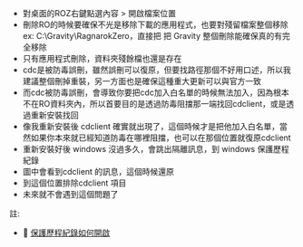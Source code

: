 - 對桌面的ROZ右鍵點選內容 > 開啟檔案位置
- 刪除RO的時候要確保不光是移除下載的應用程式，也要對殘留檔案整個移除 ex: C:\Gravity\RagnarokZero，直接把 把 Gravity 整個刪除能確保真的有完全移除
- 只有應用程式刪除，資料夾殘餘檔也還是存在
- cdc是被防毒誤刪，雖然誤刪可以復原，但要找路徑那個不好用口述，所以我建議整個刪掉重裝，另一方面也是確保這種重大更新可以與官方一致
- 而cdc被防毒誤刪，會導致你要把cdc加入白名單的時候無法加入，因為根本不在RO資料夾內，所以首要目的是透過防毒阻擋那一端找回cdclient，或是透過重新安裝找回
- 像我重新安裝後 cdclient 確實就出現了，這個時候才是把他加入白名單，當然如果你本來就已經知道防毒在哪裡阻擋，也可以在那個位置就復原cdclient
- 重新安裝好後 windows 沒過多久，會跳出隔離訊息，到 windows 保護歷程紀錄 
- 圖中會看到cdclient 的訊息，這個時候還原
- 到這個位置排除cdclient 項目
- 未來就不會遇到這個問題了

註: 
- 🔐 [保護歷程紀錄如何開啟](https://support.microsoft.com/zh-tw/windows/windows-%E5%AE%89%E5%85%A8%E6%80%A7-%E6%87%89%E7%94%A8%E7%A8%8B%E5%BC%8F%E4%B8%AD%E7%9A%84%E4%BF%9D%E8%AD%B7%E6%AD%B7%E7%A8%8B%E8%A8%98%E9%8C%84-f1e5fd95-09b4-46d1-b8c7-1059a1e09708#:~:text=Windows%20%E5%AE%89%E5%85%A8%E6%80%A7%20%E6%87%89%E7%94%A8%E7%A8%8B%E5%BC%8F%E5%8A%9F%E8%83%BD%E4%B9%8B%E4%B8%80%E6%98%AF%20%E4%BF%9D%E8%AD%B7%E6%AD%B7%E7%A8%8B%20%E8%A8%98%E9%8C%84%EF%BC%8C%E5%AE%83%E6%8F%90%E4%BE%9B%20Microsoft%20Defender%20%E9%98%B2%E7%97%85%E6%AF%92%E8%BB%9F%E9%AB%94%E4%BB%A3%E8%A1%A8%E6%82%A8%E6%89%80%E6%8E%A1%E5%8F%96%E5%8B%95%E4%BD%9C%E7%9A%84%E5%AE%8C%E6%95%B4%E6%B8%85%E5%96%AE%E3%80%81%E5%B7%B2%E7%A7%BB%E9%99%A4%E7%9A%84%E6%BD%9B%E5%9C%A8%E5%9E%83%E5%9C%BE%E6%87%89%E7%94%A8%E7%A8%8B%E5%BC%8F%EF%BC%8C%E4%BB%A5%E5%8F%8A%E5%B7%B2%E9%97%9C%E9%96%89%E7%9A%84%E9%87%8D%E8%A6%81%E6%9C%8D%E5%8B%99%E3%80%82,%E4%BF%9D%E8%AD%B7%E6%AD%B7%E7%A8%8B%E8%A8%98%E9%8C%84%E5%8F%AA%E6%9C%83%E4%BF%9D%E7%95%99%E4%BA%8B%E4%BB%B6%E5%85%A9%E5%91%A8%EF%BC%8C%E4%B9%8B%E5%BE%8C%E4%BA%8B%E4%BB%B6%E5%B0%B1%E6%9C%83%E5%BE%9E%E6%B8%85%E5%96%AE%E4%B8%AD%E6%B6%88%E5%A4%B1%E3%80%82%20%E5%9C%A8%E9%9B%BB%E8%85%A6%E4%B8%8A%E7%9A%84%20%5BWindows%20%E5%AE%89%E5%85%A8%E6%80%A7%5D%20%E6%87%89%E7%94%A8%E7%A8%8B%E5%BC%8F%20%E4%B8%AD%EF%BC%8C%E9%81%B8%E5%8F%96%20%EF%BC%8C%E6%88%96%E4%BD%BF%E7%94%A8%E4%B8%8B%E5%88%97%E9%80%A3%E7%B5%90%EF%BC%9A%20%E4%BF%9D%E8%AD%B7%E6%AD%B7%E7%A8%8B%E8%A8%98%E9%8C%84)

